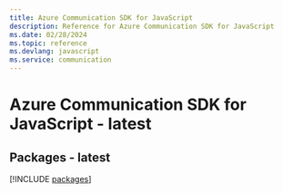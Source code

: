 ```yaml
---
title: Azure Communication SDK for JavaScript
description: Reference for Azure Communication SDK for JavaScript
ms.date: 02/28/2024
ms.topic: reference
ms.devlang: javascript
ms.service: communication
---
```

# Azure Communication SDK for JavaScript - latest
## Packages - latest
[!INCLUDE [packages](communication-index.md)]